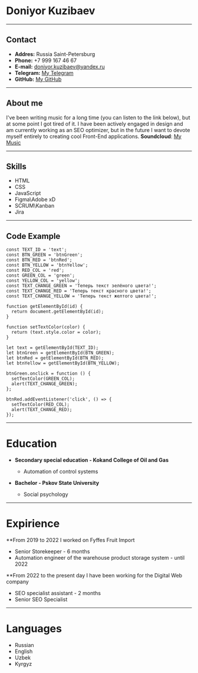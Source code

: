 # Doniyor Kuzibaev

---

## Contact

- **Addres:** Russia Saint-Petersburg
- **Phone:** +7 999 167 46 67
- **E-mail:** doniyor.kuzibaev@yandex.ru
- **Telegram:** [My Telegram](https://t.me/whiteblackasian)
- **GitHub:** [My GitHub](https://github.com/DKuzibaev)

---

## About me

I've been writing music for a long time (you can listen to the link below), but at some point I got tired of it.
I have been actively engaged in design and am currently working as an SEO optimizer, but in the future I want to devote myself entirely to creating cool Front-End applications.
**Soundcloud**: [My Music](https://on.soundcloud.com/ssGKHDxxYcrpNCr76)

---

## Skills

- HTML
- CSS
- JavaScript
- Figma\Adobe xD
- SCRUM\Kanban
- Jira

---

## Code Example

```
const TEXT_ID = 'text';
const BTN_GREEN = 'btnGreen';
const BTN_RED = 'btnRed';
const BTN_YELLOW = 'btnYellow';
const RED_COL = 'red';
const GREEN_COL = 'green';
const YELLOW_COL = 'yellow';
const TEXT_CHANGE_GREEN = 'Теперь текст зелёного цвета!';
const TEXT_CHANGE_RED = 'Теперь текст красного цвета!';
const TEXT_CHANGE_YELLOW = 'Теперь текст желтого цвета!';

function getElementById(id) {
  return document.getElementById(id);
}

function setTextColor(color) {
  return (text.style.color = color);
}

let text = getElementById(TEXT_ID);
let btnGreen = getElementById(BTN_GREEN);
let btnRed = getElementById(BTN_RED);
let btnYellow = getElementById(BTN_YELLOW);

btnGreen.onclick = function () {
  setTextColor(GREEN_COL);
  alert(TEXT_CHANGE_GREEN);
};

btnRed.addEventListener('click', () => {
  setTextColor(RED_COL);
  alert(TEXT_CHANGE_RED);
});
```

---

# Education

- **Secondary special education - Kokand College of Oil and Gas**

  - Automation of control systems

- **Bachelor - Pskov State University**
  - Social psychology

---

# Expirience

**From 2019 to 2022 I worked on Fyffes Fruit Import

- Senior Storekeeper - 6 months
- Automation engineer of the warehouse product storage system - until 2022

**From 2022 to the present day I have been working for the Digital Web company

- SEO specialist assistant - 2 months
- Senior SEO Specialist

---

# Languages

- Russian
- English
- Uzbek
- Kyrgyz
